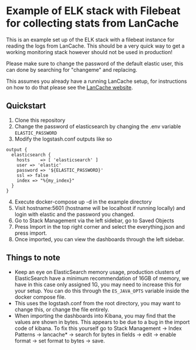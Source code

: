 # Example of ELK stack with Filebeat for collecting stats from LanCache

This is an example set up of the ELK stack with a filebeat instance for reading the logs from LanCache. This should be a very quick way to get a working monitoring stack however should not be used in production!

Please make sure to change the password of the default elastic user, this can done by searching for "changeme" and replacing. 

This assumes you already have a running LanCache setup, for instructions on how to do that please see the [LanCache website](https://lancache.net/docs).

## Quickstart

1. Clone this repository
2. Change the password of elasticsearch by changing the .env variable `ELASTIC_PASSWORD`
3. Modify the logstash.conf outputs like so
```
output {
  elasticsearch {
    hosts    => [ 'elasticsearch' ]
    user => 'elastic'
    password => '${ELASTIC_PASSWORD}'
    ssl => false
    index => "%{my_index}"
  }
}
```
4. Execute docker-compose up -d in the example directory
5. Visit hostname:5601 (hostname will be localhost if running locally) and login with elastic and the password you changed.
6. Go to Stack Management via the left sidebar, go to Saved Objects
7. Press Import in the top right corner and select the everything.json and press import.
8. Once imported, you can view the dashboards through the left sidebar. 

## Things to note

* Keep an eye on ElasticSearch memory usage, production clusters of ElasticSearch have a minimum recommendation of 16GB of memory, we have in this case only assigned 1G, you may need to increase this for your setup. You can do this through the `ES_JAVA_OPTS` variable inside the docker compose file. 
* This uses the logstash.conf from the root directory, you may want to change this, or change the file entirely.
* When importing the dashboards into Kibana, you may find that the values are shown in bytes. This appears to be due to a bug in the import code of kibana. To fix this yourself go to Stack Management -> Index Patterns -> lancache* -> search for bytes in fields -> edit -> enable format -> set format to bytes -> save.